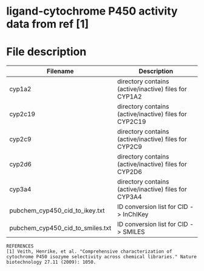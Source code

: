 # ligand-cytochrome P450 activity data from ref [1]

# File description
Filename | Description
----------|----------
cyp1a2 | directory contains (active/inactive) files for CYP1A2
cyp2c19 | directory contains (active/inactive) files for CYP2C19
cyp2c9 | directory contains (active/inactive) files for CYP2C9
cyp2d6 | directory contains (active/inactive) files for CYP2D6
cyp3a4 | directory contains (active/inactive) files for CYP3A4
pubchem_cyp450_cid_to_ikey.txt | ID conversion list for CID -> InChIKey
pubchem_cyp450_cid_to_smiles.txt | ID conversion list for CID -> SMILES



```
REFERENCES
[1] Veith, Henrike, et al. "Comprehensive characterization of cytochrome P450 isozyme selectivity across chemical libraries." Nature biotechnology 27.11 (2009): 1050.
```
